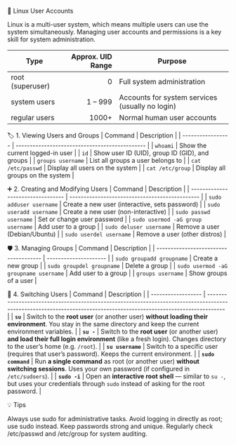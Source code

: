 👤 Linux User Accounts

Linux is a multi-user system, which means multiple users can use the system simultaneously.
Managing user accounts and permissions is a key skill for system administration.

| Type             | Approx. UID Range | Purpose                                         |
| ---------------- | ----------------: | ----------------------------------------------- |
| root (superuser) |                 0 | Full system administration                      |
| system users     |           1 – 999 | Accounts for system services (usually no login) |
| regular users    |             1000+ | Normal human user accounts                      |

🏷️ 1. Viewing Users and Groups
| Command           | Description                                    |
| ----------------- | ---------------------------------------------- |
| `whoami`          | Show the current logged-in user                |
| `id`              | Show user ID (UID), group ID (GID), and groups |
| `groups username` | List all groups a user belongs to              |
| `cat /etc/passwd` | Display all users on the system                |
| `cat /etc/group`  | Display all groups on the system               |


➕ 2. Creating and Modifying Users
| Command                           | Description                                    |
| --------------------------------- | ---------------------------------------------- |
| `sudo adduser username`           | Create a new user (interactive, sets password) |
| `sudo useradd username`           | Create a new user (non-interactive)            |
| `sudo passwd username`            | Set or change user password                    |
| `sudo usermod -aG group username` | Add user to a group                            |
| `sudo deluser username`           | Remove a user (Debian/Ubuntu)                  |
| `sudo userdel username`           | Remove a user (other distros)                  |


🛡 3. Managing Groups
| Command                               | Description           |
| ------------------------------------- | --------------------- |
| `sudo groupadd groupname`             | Create a new group    |
| `sudo groupdel groupname`             | Delete a group        |
| `sudo usermod -aG groupname username` | Add user to a group   |
| `groups username`                     | Show groups of a user |


🔑 4. Switching Users
| Command            | Description                                                                                                                                                        |
| ------------------ | ------------------------------------------------------------------------------------------------------------------------------------------------------------------ |
| **`su`**           | Switch to the **root user** (or another user) **without loading their environment**. You stay in the same directory and keep the current environment variables.    |
| **`su -`**         | Switch to the **root user** (or another user) **and load their full login environment** (like a fresh login). Changes directory to the user’s home (e.g. `/root`). |
| **`su username`**  | Switch to a specific user (requires that user’s password). Keeps the current environment.                                                                          |
| **`sudo command`** | Run **a single command** as root (or another user) **without switching sessions**. Uses your own password (if configured in `/etc/sudoers`).                       |
| **`sudo -i`**      | Open an **interactive root shell** — similar to `su -`, but uses your credentials through `sudo` instead of asking for the root password.                          |


💡 Tips

Always use sudo for administrative tasks.
Avoid logging in directly as root; use sudo instead.
Keep passwords strong and unique.
Regularly check /etc/passwd and /etc/group for system auditing.
